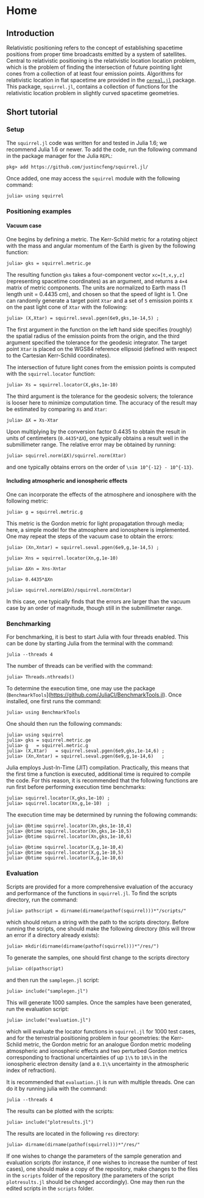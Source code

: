 # Home

## Introduction

Relativistic positioning refers to the concept of establishing spacetime
positions from proper time broadcasts emitted by a system of satellites.
Central to relativistic positioning is the relativistic location
location problem, which is the problem of finding the intersection of
future pointing light cones from a collection of at least four emission
points. Algorithms for relativistic location in flat spacetime are
provided in the [`cereal.jl`](https://github.com/justincfeng/cereal.jl/)
package. This package, `squirrel.jl`, contains a collection of functions
for the relativistic location problem in slightly curved spacetime
geometries.

## Short tutorial

### Setup

The `squirrel.jl` code was written for and tested in Julia 1.6; we
recommend Julia 1.6 or newer. To add the code, run the following command
in the package manager for the Julia `REPL`:

    pkg> add https://github.com/justincfeng/squirrel.jl/

Once added, one may access the `squirrel` module with the following 
command:

    julia> using squirrel

### Positioning examples

#### Vacuum case

One begins by defining a metric. The Kerr-Schild metric for a rotating
object with the mass and angular momentum of the Earth is given by the
following function:

    julia> gks = squirrel.metric.ge

The resulting function `gks` takes a four-component vector
`xc=[t,x,y,z]` (representing spacetime coordinates) as an argument, and
returns a ``4×4`` matrix of metric components. The units are normalized
to Earth mass (1 length unit = 0.4435 cm), and chosen so that the speed
of light is 1. One can randomly generate a target point `Xtar` and a set
of ``5`` emission points `X` on the past light cone of `Xtar` with the
following:

    julia> (X,Xtar) = squirrel.seval.pgen(6e9,gks,1e-14,5) ;

The first argument in the function on the left hand side specifies
(roughly) the spatial radius of the emission points from the origin, and
the third argument specified the tolerance for the geodesic integrator.
The target point `Xtar` is placed on the WGS84 reference ellipsoid
(defined with respect to the Cartesian Kerr-Schild coordinates).

The intersection of future light cones from the emission points is
computed with the `squirrel.locator` function:

    julia> Xs = squirrel.locator(X,gks,1e-10)

The third argument is the tolerance for the geodesic solvers; the
tolerance is looser here to minimize computation time. The accuracy of
the result may be estimated by comparing `Xs` and `Xtar`:

    julia> ΔX = Xs-Xtar

Upon multiplying by the conversion factor 0.4435 to obtain the result in
units of centimeters (`0.4435*ΔX`), one typically obtains a result well
in the submillimeter range. The relative error may be obtained by
running:

    julia> squirrel.norm(ΔX)/squirrel.norm(Xtar)

and one typically obtains errors on the order of ``\sim 10^{-12} -
10^{-13}``.

#### Including atmospheric and ionospheric effects

One can incorporate the effects of the atmosphere and ionosphere with
the following metric:

    julia> g = squirrel.metric.g

This metric is the Gordon metric for light propagatation through media;
here, a simple model for the atmosphere and ionosphere is implemented.
One may repeat the steps of the vacuum case to obtain the errors:

    julia> (Xn,Xntar) = squirrel.seval.pgen(6e9,g,1e-14,5) ;

    julia> Xns = squirrel.locator(Xn,g,1e-10)

    julia> ΔXn = Xns-Xntar

    julia> 0.4435*ΔXn

    julia> squirrel.norm(ΔXn)/squirrel.norm(Xntar)

In this case, one typically finds that the errors are larger than the
vacuum case by an order of magnitude, though still in the submillimeter
range.

### Benchmarking

For benchmarking, it is best to start Julia with four threads enabled.
This can be done by starting Julia from the terminal with the command:

    julia --threads 4

The number of threads can be verified with the command:

    julia> Threads.nthreads()

To determine the execution time, one may use the package
(`BenchmarkTools`](https://github.com/JuliaCI/BenchmarkTools.jl). Once
installed, one first runs the command:

    julia> using BenchmarkTools

One should then run the following commands:

    julia> using squirrel
    julia> gks = squirrel.metric.ge
    julia> g   = squirrel.metric.g
    julia> (X,Xtar)   = squirrel.seval.pgen(6e9,gks,1e-14,6) ;
    julia> (Xn,Xntar) = squirrel.seval.pgen(6e9,g,1e-14,6)   ;

Julia employs Just-In-Time (JIT) compilation. Practically, this means
that the first time a function is executed, additional time is required
to compile the code. For this reason, it is recommended that the
following functions are run first before performing execution time
benchmarks:

    julia> squirrel.locator(X,gks,1e-10) ;
    julia> squirrel.locator(Xn,g,1e-10)  ;

The execution time may be determined by running the following commands:

    julia> @btime squirrel.locator(Xn,gks,1e-10,4)
    julia> @btime squirrel.locator(Xn,gks,1e-10,5)
    julia> @btime squirrel.locator(Xn,gks,1e-10,6)

    julia> @btime squirrel.locator(X,g,1e-10,4)
    julia> @btime squirrel.locator(X,g,1e-10,5)
    julia> @btime squirrel.locator(X,g,1e-10,6)

### Evaluation

Scripts are provided for a more comprehensive evaluation of the accuracy
and performance of the functions in `squirrel.jl`. To find the scripts
directory, run the command:

    julia> pathscript = dirname(dirname(pathof(squirrel)))*"/scripts/"

which should return a string with the path to the scripts directory.
Before running the scripts, one should make the following directory
(this will throw an error if a directory already exists):

    julia> mkdir(dirname(dirname(pathof(squirrel)))*"/res/")

To generate the samples, one should first change to the scripts directory

    julia> cd(pathscript)

and then run the `samplegen.jl` script:

    julia> include("samplegen.jl")

This will generate 1000 samples. Once the samples have been generated,
run the evaluation script:

    julia> include("evaluation.jl")

which will evaluate the locator functions in `squirrel.jl` for 1000 test
cases, and for the terrestrial positioning problem in four geometries:
the Kerr-Schild metric, the Gordon metric for an analogue Gordon metric
modeling atmospheric and ionospheric effects and two perturbed Gordon
metrics corresponding to fractional uncertainties of up ``1\%``  to
``10\%`` in the ionospheric electron density (and a ``0.1\%``
uncertainty in the atmospheric index of refraction). 

It is recommended that `evaluation.jl` is run with multiple threads. One
can do it by running julia with the command:

    julia --threads 4

The results can be plotted with the scripts:

    julia> include("plotresults.jl")

The results are located in the following `res` directory:

    julia> dirname(dirname(pathof(squirrel)))*"/res/"

If one wishes to change the parameters of the sample generation and
evaluation scripts (for instance, if one wishes to increase the number
of test cases), one should make a copy of the repository, make changes
to the files in the `scripts` folder of the repository (the parameters
of the script `plotresults.jl` should be changed accordingly). One may
then run the edited scripts in the `scripts` folder.
